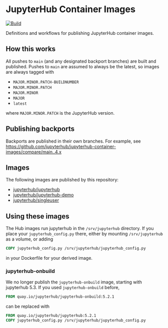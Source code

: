 # JupyterHub Container Images

[![Build](https://github.com/jupyterhub/jupyterhub-container-images/actions/workflows/build.yml/badge.svg)](https://github.com/jupyterhub/jupyterhub-container-images/actions/workflows/build.yml)

Definitions and workflows for publishing JupyterHub container images.

## How this works

All pushes to `main` (and any designated backport branches) are built and published.
Pushes to `main` are assumed to always be the latest, so images are always tagged with

- `MAJOR.MINOR.PATCH-BUILDNUMBER`
- `MAJOR.MINOR.PATCH`
- `MAJOR.MINOR`
- `MAJOR`
- `latest`

where `MAJOR.MINOR.PATCH` is the JupyterHub version.

## Publishing backports

Backports are published in their own branches.
For example, see https://github.com/jupyterhub/jupyterhub-container-images/compare/main..4.x

## Images

The following images are published by this repository:

- [jupyterhub/jupyterhub](https://quay.io/repository/jupyterhub/jupyterhub?tab=tags)
- [jupyterhub/jupyterhub-demo](https://quay.io/repository/jupyterhub/jupyterhub-demo?tab=tags)
- [jupyterhub/singleuser](https://quay.io/repository/jupyterhub/singleuser?tab=tags)

## Using these images

The Hub images run jupyterhub in the `/srv/jupyterhub` directory.
If you place your `jupyterhub_config.py` there,
either by mounting `/srv/jupyterhub` as a volume, or adding

```dockerfile
COPY jupyterhub_config.py /srv/jupyterhub/jupyterhub_config.py
```

in your Dockerfile for your derived image.

### jupyterhub-onbuild

We no longer publish the `jupyterhub-onbuild` image,
starting with jupyterhub 5.3.
If you used `jupyterhub-onbuild` before,

```dockerfile
FROM quay.io/jupyterhub/jupyterhub-onbuild:5.2.1
```

can be replaced with

```dockerfile
FROM quay.io/jupyterhub/jupyterhub:5.2.1
COPY jupyterhub_config.py /srv/jupyterhub/jupyterhub_config.py
```
